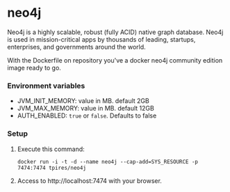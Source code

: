 neo4j
=====

Neo4j is a highly scalable, robust (fully ACID) native graph database. Neo4j is used in mission-critical apps by thousands of leading, startups, enterprises, and governments around the world.

With the Dockerfile on repository you've a docker neo4j community edition image ready to go.

### Environment variables

 * JVM_INIT_MEMORY: value in MB. default 2GB
 * JVM_MAX_MEMORY: value in MB. default 12GB
 * AUTH_ENABLED: `true` or `false`. Defaults to false

### Setup

1. Execute this command:

	`docker run -i -t -d --name neo4j --cap-add=SYS_RESOURCE -p 7474:7474 tpires/neo4j`

2. Access to http://localhost:7474 with your browser.
